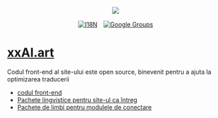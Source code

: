 <p align="center"><a href="https://wac.tax"><img src="https://cdn.jsdelivr.net/gh/wactax/img/logo.svg"/></a></p><p align="center"><a href="https://github.com/wactax/wac.tax/blob/main/doc/README.md#readme"><img alt="I18N" src="https://cdn.jsdelivr.net/gh/wactax/img/t.svg"/></a>　<a href="https://groups.google.com/u/2/g/wactax"><img alt="Google Groups" src="https://cdn.jsdelivr.net/gh/wactax/img/g-groups.svg"/></a></p>

# [xxAI.art](https://xxAI.art)

Codul front-end al site-ului este open source, binevenit pentru a ajuta la optimizarea traducerii

* [codul front-end](https://github.com/xxai-art/web)
* [Pachete lingvistice pentru site-ul ca întreg](https://github.com/xxai-art/web/tree/main/i18n)
* [Pachete de limbi pentru modulele de conectare](https://github.com/wacpkg/user/tree/main/ui.i18n)
